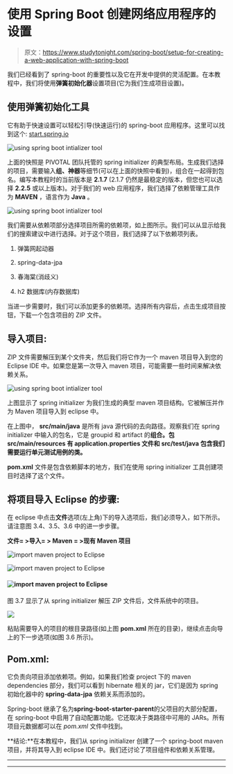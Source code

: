 # 使用 Spring Boot 创建网络应用程序的设置

> 原文：<https://www.studytonight.com/spring-boot/setup-for-creating-a-web-application-with-spring-boot>

我们已经看到了 spring-boot 的重要性以及它在开发中提供的灵活配置。在本教程中，我们将使用**弹簧初始化器**设置项目(它为我们生成项目设置)。

## 使用弹簧初始化工具

它有助于快速设置可以轻松引导(快速运行)的 spring-boot 应用程序。这里可以找到这个: [start.spring.io](https://start.spring.io/)

![using spring boot intializer tool](img/118b4094a6450e544201485764e3aec6.png)

上面的快照是 PIVOTAL 团队托管的 spring initializer 的典型布局。生成我们选择的项目，需要输入**组、神器**等细节(可以在上面的快照中看到)，组合在一起得到包名。编写本教程时的当前版本是 **2.1.7** (2.1.7 仍然是最稳定的版本，但您也可以选择 **2.2.5** 或以上版本)。对于我们的 web 应用程序，我们选择了依赖管理工具作为 **MAVEN** ，语言作为 **Java** 。

![using spring boot intializer tool](img/6a8ee65c3009e3520c12fc5494dc3fb1.png)

我们需要从依赖项部分选择项目所需的依赖项，如上图所示。我们可以从显示给我们的搜索建议中进行选择。对于这个项目，我们选择了以下依赖项列表。

1.  弹簧网起动器

2.  spring-data-jpa

3.  春海棠(消歧义)

4.  h2 数据库(内存数据库)

当进一步需要时，我们可以添加更多的依赖项。选择所有内容后，点击生成项目按钮，下载一个包含项目的 ZIP 文件。

## 导入项目:

ZIP 文件需要解压到某个文件夹，然后我们将它作为一个 maven 项目导入到您的 Eclipse IDE 中。如果您是第一次导入 maven 项目，可能需要一些时间来解决依赖关系。

![using spring boot intializer tool](img/c603547a6059f70e250b56c88ddc2391.png)

上图显示了 spring initializer 为我们生成的典型 maven 项目结构。它被解压并作为 Maven 项目导入到 eclipse 中。

在上图中， **src/main/java** 是所有 java 源代码的去向路径。观察我们在 spring initializer 中输入的包名，它是 groupid 和 artifact 的**组合。包 **src/main/resources** 有 **application.properties** 文件和 **src/test/java** 包含我们需要运行单元测试用例的类。**

**pom.xml** 文件是包含依赖脚本的地方，我们在使用 spring initializer 工具创建项目时选择了这个文件。

## 将项目导入 Eclipse 的步骤:

在 eclipse 中点击**文件**选项(左上角)下的导入选项后，我们必须导入，如下所示。请注意图 3.4、3.5、3.6 中的进一步步骤。

**文件= >导入= > Maven = >现有 Maven 项目**

![import maven project to Eclipse](img/e3edf62fd1ef3f6d04707972bd307c54.png)

![import maven project to Eclipse](img/b6f32de1f2bb4bd33c77112045a696eb.png)

#### ![import maven project to Eclipse](img/b5e1000fa754d5cdc8e4fe9c23503456.png)

图 3.7 显示了从 spring initializer 解压 ZIP 文件后，文件系统中的项目。

![](img/fc122135c8da625237e076da427f85c6.png)

粘贴需要导入的项目的根目录路径(如上图 **pom.xml** 所在的目录)，继续点击向导上的下一步选项(如图 3.6 所示)。

## Pom.xml:

它负责向项目添加依赖项。例如，如果我们检查 project 下的 maven dependencies 部分，我们可以看到 hibernate 相关的 jar，它们是因为 spring 初始化器中的 **spring-data-jpa** 依赖关系而添加的。

Spring-boot 继承了名为**spring-boot-starter-parent**的父项目的大部分配置，在 spring-boot 中启用了自动配置功能。它还取决于类路径中可用的 JARs。所有项目元数据都可以在 *pom.xml* 文件中找到。

**结论:**在本教程中，我们从 spring initializer 创建了一个 spring-boot maven 项目，并将其导入到 eclipse IDE 中。我们还讨论了项目组件和依赖关系管理。

* * *

* * *